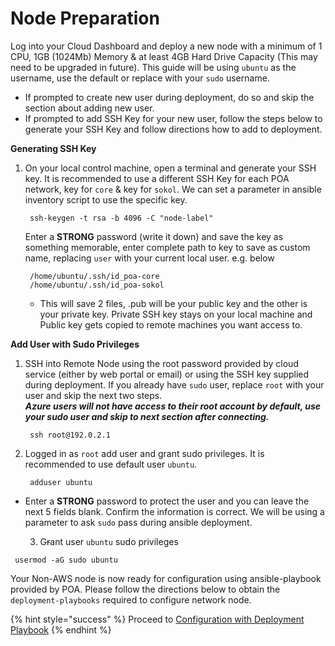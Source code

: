 # Node Preparation

Log into your Cloud Dashboard and deploy a new node with a minimum of 1 CPU, 1GB \(1024Mb\) Memory & at least 4GB Hard Drive Capacity \(This may need to be upgraded in future\). This guide will be using `ubuntu` as the username, use the default or replace with your `sudo` username.

* If prompted to create new user during deployment, do so and skip the section about adding new user.  
* If prompted to add SSH Key for your new user, follow the steps below to generate your SSH Key and follow directions how to add to deployment.

**Generating SSH Key**

1. On your local control machine, open a terminal and generate your SSH key. It is recommended to use a different SSH Key for each POA network, key for `core` & key for `sokol`. We can set a parameter in ansible inventory script to use the specific key.

   ```text
    ssh-keygen -t rsa -b 4096 -C "node-label"
   ```

   Enter a **STRONG** password \(write it down\) and save the key as something memorable, enter complete path to key to save as custom name, replacing `user` with your current local user. e.g. below

   ```text
    /home/ubuntu/.ssh/id_poa-core
    /home/ubuntu/.ssh/id_poa-sokol
   ```

   * This will save 2 files, .pub will be your public key and the other is your private key. Private SSH key stays on your local machine and Public key gets copied to remote machines you want access to.

**Add User with Sudo Privileges**

1. SSH into Remote Node using the root password provided by cloud service \(either by web portal or email\) or using the SSH key supplied during deployment. If you already have `sudo` user, replace `root` with your user and skip the next two steps.  
   _**Azure users will not have access to their root account by default, use your sudo user and skip to next section after connecting.**_

   ```text
    ssh root@192.0.2.1
   ```

2. Logged in as `root` add user and grant sudo privileges. It is recommended to use default user `ubuntu`.

   ```text
    adduser ubuntu
   ```

* Enter a **STRONG** password to protect the user and you can leave the next 5 fields blank. Confirm the information is correct. We will be using a parameter to ask `sudo` pass during ansible deployment.

   3. G~~r~~ant user `ubuntu` sudo privileges

```text
 usermod -aG sudo ubuntu
```

Your Non-AWS node is now ready for configuration using ansible-playbook provided by POA. Please follow the directions below to obtain the `deployment-playbooks` required to configure network node.

{% hint style="success" %}
Proceed to [Configuration with Deployment Playbook](configure-node-with-deployment-playbook.md)
{% endhint %}



